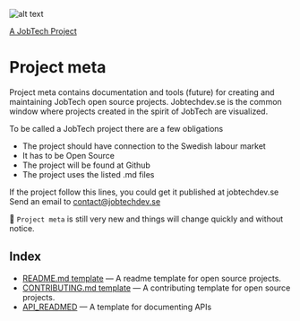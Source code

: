 ![alt text][logo]

[logo]: https://github.com/MagnumOpuses/project-meta/blob/master/img/jobtechdev_black.png "JobTech dev logo"
[A JobTech Project]( https://www.jobtechdev.se)
# Project meta

Project meta contains documentation and tools (future) for creating and maintaining JobTech open source projects.
Jobtechdev.se is the common window where projects created in the spirit of JobTech are visualized.

To be called a JobTech project there are a few obligations
* The project should have connection to the Swedish labour market
* It has to be Open Source
* The project will be found at Github
* The project uses the listed .md files

If the project follow this lines, you could get it published at jobtechdev.se
Send an email to <contact@jobtechdev.se>



:construction: `Project meta` is still very new and things will change quickly and without notice.

## Index

- [README.md template](README_TEMPLATE.md) &mdash; A readme template for open source projects.
- [CONTRIBUTING.md template](CONTRIBUTING_TEMPLATE.md) &mdash; A contributing template for open source projects.
- [API_READMED](API%20_README.md) &mdash; A template for documenting APIs
